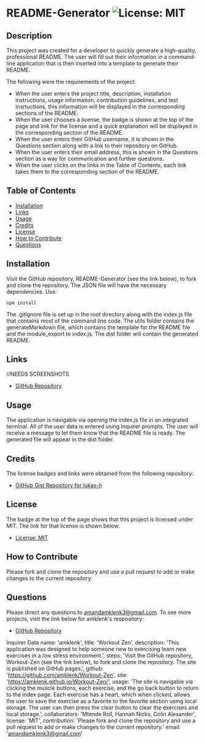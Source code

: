 # README-Generator   ![License: MIT](https://img.shields.io/badge/License-MIT-yellow.svg)

## Description

This project was created for a developer to quickly generate a high-quality, professional README. The user will fill out their information in a command-line application that is then inserted into a template to generate their README.

The following were the requirements of the project:
* When the user enters the project title, description, installation instructions, usage information, contribution guidelines, and test insrtuctions, this information will be displayed in the corresponding sections of the README.
* When the user chooses a license, the badge is shown at the top of the page and link for the license and a quick explanation will be displayed in the corresponding section of the README.
* When the user enters their GitHub username, it is shown in the Questions section along with a link to their repository on GitHub.
* When the user enters their email address, this is shown in the Questions section as a way for communication and further questions. 
* When the user clicks on the links in the Table of Contents, each link takes them to the corresponding section of the README.

## Table of Contents
- [Installation](#installation)
- [Links](#links)
- [Usage](#usage)
- [Credits](#credits)
- [License](#license)
- [How to Contribute](#how-to-contribute)
- [Questions](#questions)

## Installation
Visit the GitHub repository, README-Generator (see the link below), to fork and clone the repository. The JSON file will have the necessary dependencies. Use:
````````````
npm install
````````````
The .gitignore file is set up in the root directory along with the index.js file that contains most of the command line code. The utils folder contains the generateMarkdown file, which contains the template for the README file and the module_export to index.js. The dist folder will contain the generated README.

## Links
//NEEDS SCREENSHOTS
- [GitHub Repository](https://github.com/amklenk/README-Generator)

## Usage
The application is navigable via opening the index.js file in an integrated terminal. All of the user data is entered using Inquirer prompts. The user will receive a message to let them know that the README file is ready. The generated file will appear in the dist folder.

## Credits
The license badges and links were obtained from the following repository:
- [GitHub Gist Repository for lukas-h](https://gist.github.com/lukas-h/2a5d00690736b4c3a7ba)

## License
The badge at the top of the page shows that this project is licensed under MIT. The link for that license is shown below.
- [License: MIT](https://opensource.org/licenses/MIT)
## How to Contribute
Please fork and clone the repository and use a pull request to add or make changes to the current repository.

## Questions
Please direct any questions to amandamklenk3@gmail.com. To see more projects, visit the link below for amklenk's respository: 
- [GitHub Repository](https://github.com/amklenk)

Inquirer Data
name: 'amklenk',
title: 'Workout Zen',
  description: 'This application was designed to help someone new to exercising learn new exercises in a low stress environment.',
  steps: 'Visit the GitHub repository, Workout-Zen (see the link below), to fork and clone the repository. The site is published on GitHub pages.',
  github: 'https://github.com/amklenk/Workout-Zen',
  site: 'https://amklenk.github.io/Workout-Zen/',
  usage: 'The site is navigable via clicking the muscle buttons, each exercise, and the go back button to return to the index page. Each exercise has a heart, which when clicked, allows the user to save the exercise as a favorite to the favorite section using local storage. The user can then press the clear button to clear the exercises and local storage.',
  collaborators: 'Mtende Roll, Hannah Nicks, Colin Alexander',
  license: 'MIT',
  contribution: 'Please fork and clone the repository and use a pull request to add or make changes to the current repository.'
  email: 'amandamklenk3@gmail.com'